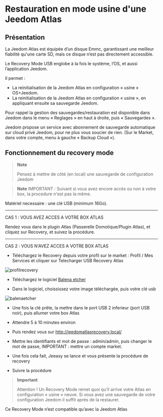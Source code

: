 # Restauration en mode usine d'une Jeedom Atlas

## Présentation

La Jeedom Atlas est équipée d’un disque Emmc, garantissant une meilleur fiabilité qu'une carte SD, mais ce disque n’est pas directement accessible.

Le Recovery Mode USB englobe à la fois le système, l’OS, et aussi l’application Jeedom.

Il permet :

- La reinitialisation de la Jeedom Atlas en configuration « usine » OS+Jeedom.
- La reinitialisation de la Jeedom Atlas en configuration « usine », en appliquant ensuite sa sauvegarde Jeedom.

Pour rappel la gestion des sauvegardes/restauration est disponible dans Jeedom dans le menu « Reglages » en haut à droite, puis « Sauvegardes ».

Jeedom propose un service avec abonnement de sauvegarde automatique sur cloud privé Jeedom, pour ne plus vous soucier de rien. (Sur le Market, dans votre compte, menu à gauche « Backup Cloud »).

## Fonctionnement du recovery mode

>**Note**
>
>Pensez à mettre de côté (en local) une sauvegarde de configuration Jeedom


>**Note**
IMPORTANT : Suivant si vous avez encore accès ou non à votre box, la procedure n'est pas la même.



Matériel necessaire : une clé USB (minimum 16Go).
***




CAS 1 : VOUS AVEZ ACCES A VOTRE BOX ATLAS


Rendez vous dans le plugin Atlas (Passerelle Domotique/Plugin Atlas), et cliquez sur Recovery, et suivez la procédure.

***



CAS 2 : VOUS N'AVEZ ACCES A VOTRE BOX ATLAS



- Téléchargez le Recovery depuis votre profil sur le market : Profil / Mes Services et cliquer sur Telecharger USB Recovery Atlas

![profilrecovery](https://github.com/jeedom/documentations/blob/master/fr_FR/installation/images/profilrecovery.png)



- Téléchargez le logiciel [Balena etcher](https://www.balena.io/etcher/)



- Dans le logiciel, choississez votre image téléchargée, puis votre clé usb 

![balenaetcher](https://github.com/jeedom/documentations/blob/master/fr_FR/installation/images/balenaetcher.png)



- Une fois la clé prête, la mettre dans le port USB 2 inferieur (port USB noir), puis allumer votre box Atlas



- Attendre 5 à 10 minutes environ



- Puis rendez vous sur http://jeedomatlasrecovery.local/



- Mettre les identifiants et mot de passe :  admin/admin, puis changer le mot de passe, IMPORTANT : mettre un compte market.



- Une fois cela fait, Jeeasy se lance et vous présente la procédure de recovery



- Suivre la procédure




> **Important**
>
> Attention ! Un Recovery Mode remet quoi qu’il arrive votre Atlas en configuration « usine » neuve. Si vous avez une sauvegarde de votre configuration Jeedom il suffit après de la restaurer.
> 

Ce Recovery Mode n’est compatible qu’avec la Jeedom Atlas
